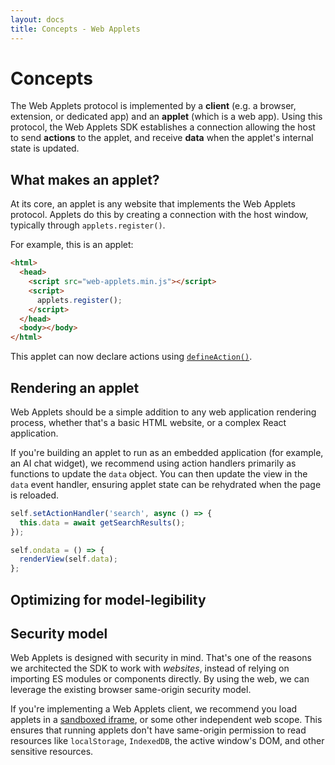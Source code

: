 ```yaml
---
layout: docs
title: Concepts - Web Applets
---
```


# Concepts

The Web Applets protocol is implemented by a **client** (e.g. a browser, extension, or dedicated app) and an **applet** (which is a web app). Using this protocol, the Web Applets SDK establishes a connection allowing the host to send **actions** to the applet, and receive **data** when the applet's internal state is updated.

## What makes an applet?

At its core, an applet is any website that implements the Web Applets protocol. Applets do this by creating a connection with the host window, typically through `applets.register()`.

For example, this is an applet:

```html
<html>
  <head>
    <script src="web-applets.min.js"></script>
    <script>
      applets.register();
    </script>
  </head>
  <body></body>
</html>
```

This applet can now declare actions using <a href="/docs/web-applets/reference/applet-scope#defineAction">`defineAction()`</a>.

## Rendering an applet

Web Applets should be a simple addition to any web application rendering process, whether that's a basic HTML website, or a complex React application.

If you're building an applet to run as an embedded application (for example, an AI chat widget), we recommend using action handlers primarily as functions to update the `data` object. You can then update the view in the `data` event handler, ensuring applet state can be rehydrated when the page is reloaded.

```js
self.setActionHandler('search', async () => {
  this.data = await getSearchResults();
});

self.ondata = () => {
  renderView(self.data);
};
```

## Optimizing for model-legibility

## Security model

Web Applets is designed with security in mind. That's one of the reasons we architected the SDK to work with _websites_, instead of relying on importing ES modules or components directly. By using the web, we can leverage the existing browser same-origin security model.

If you're implementing a Web Applets client, we recommend you load applets in a <a href="https://developer.mozilla.org/en-US/docs/Web/API/HTMLIFrameElement/sandbox" target="_blank">sandboxed iframe</a>, or some other independent web scope. This ensures that running applets don't have same-origin permission to read resources like `localStorage`, `IndexedDB`, the active window's DOM, and other sensitive resources.
